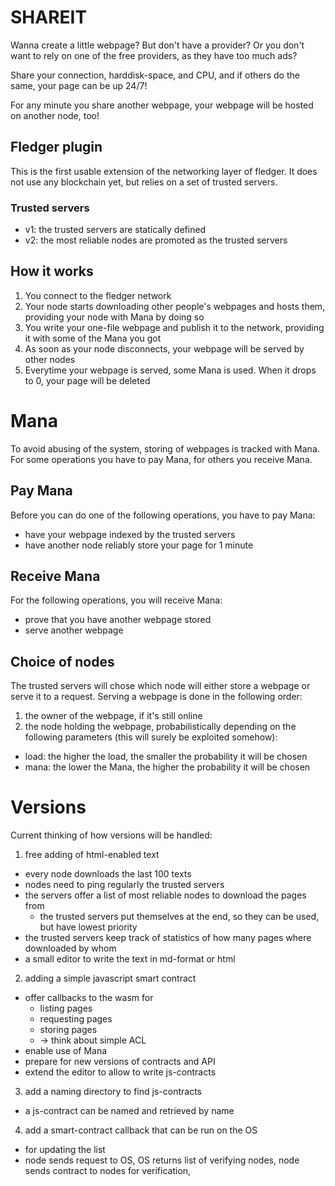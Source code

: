 # SHAREIT

Wanna create a little webpage? But don't have a provider?
Or you don't want to rely on one of the free providers, as they have too much ads?

Share your connection, harddisk-space, and CPU, and if others do the same, your page can be up 24/7!

For any minute you share another webpage, your webpage will be hosted on another node, too!

## Fledger plugin

This is the first usable extension of the networking layer of fledger.
It does not use any blockchain yet, but relies on a set of trusted servers.

### Trusted servers

- v1: the trusted servers are statically defined
- v2: the most reliable nodes are promoted as the trusted servers

## How it works

1. You connect to the fledger network
2. Your node starts downloading other people's webpages and hosts them, providing your node with Mana by doing so
3. You write your one-file webpage and publish it to the network, providing it with some of the Mana you got
4. As soon as your node disconnects, your webpage will be served by other nodes
5. Everytime your webpage is served, some Mana is used. When it drops to 0, your page will be deleted

# Mana

To avoid abusing of the system, storing of webpages is tracked with Mana.
For some operations you have to pay Mana, for others you receive Mana.

## Pay Mana

Before you can do one of the following operations, you have to pay Mana:

- have your webpage indexed by the trusted servers
- have another node reliably store your page for 1 minute

## Receive Mana

For the following operations, you will receive Mana:

- prove that you have another webpage stored
- serve another webpage

## Choice of nodes

The trusted servers will chose which node will either store a webpage or serve it to a request.
Serving a webpage is done in the following order:

1. the owner of the webpage, if it's still online
2. the node holding the webpage, probabilistically depending on the following parameters (this will surely be exploited somehow):
  - load: the higher the load, the smaller the probability it will be chosen
  - mana: the lower the Mana, the higher the probability it will be chosen

# Versions

Current thinking of how versions will be handled:
1. free adding of html-enabled text
  - every node downloads the last 100 texts
  - nodes need to ping regularly the trusted servers
  - the servers offer a list of most reliable nodes to download the pages from
    - the trusted servers put themselves at the end, so they can be used, but have lowest priority
  - the trusted servers keep track of statistics of how many pages where downloaded by whom
  - a small editor to write the text in md-format or html
2. adding a simple javascript smart contract
  - offer callbacks to the wasm for
    - listing pages
    - requesting pages
    - storing pages
    - -> think about simple ACL
  - enable use of Mana
  - prepare for new versions of contracts and API
  - extend the editor to allow to write js-contracts
3. add a naming directory to find js-contracts
  - a js-contract can be named and retrieved by name
4. add a smart-contract callback that can be run on the OS
  - for updating the list
  - node sends request to OS, OS returns list of verifying nodes, node sends contract to nodes for verification,
